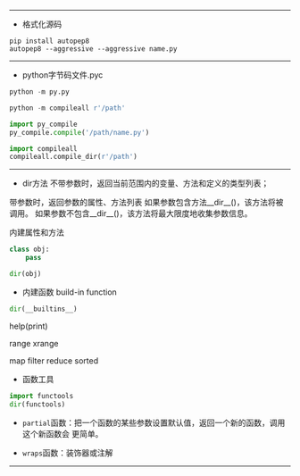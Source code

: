 

---


- 格式化源码
```
pip install autopep8
autopep8 --aggressive --aggressive name.py

```
---
- python字节码文件.pyc
```py
python -m py.py

python -m compileall r'/path'

import py_compile
py_compile.compile('/path/name.py')

import compileall
compileall.compile_dir(r'/path')

```






---

- dir方法
不带参数时，返回当前范围内的变量、方法和定义的类型列表；

带参数时，返回参数的属性、方法列表
如果参数包含方法__dir__()，该方法将被调用。
如果参数不包含__dir__()，该方法将最大限度地收集参数信息。

内建属性和方法
```py
class obj:
    pass

dir(obj)

```
- 内建函数 build-in function

```py
dir(__builtins__)

```
help(print)

range
xrange

map
filter
reduce
sorted


- 函数工具
```py
import functools
dir(functools)


```
- `partial`函数：把一个函数的某些参数设置默认值，返回一个新的函数，调用这个新函数会 更简单。

- `wraps`函数：装饰器或注解



---
